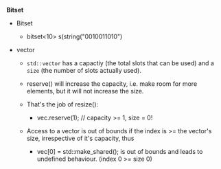 **Bitset**

- Bitset
    - bitset<10> s(string("0010011010")

- vector
    - `std::vector` has a capactiy (the total slots that can be used) and a `size` (the number of slots actually used).

    - reserve() will increase the capacity, i.e. make room for more elements, but it will not increase the size. 
    - That's the job of resize():
        - vec.reserve(1); // capacity >= 1, size = 0!

    - Access to a vector is out of bounds if the index is >= the vector's size, irrespective of it's capacity, thus
        - vec[0] = std::make_shared<A>(); is out of bounds and leads to undefined behaviour. (index 0 >= size 0)